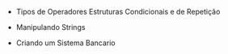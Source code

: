 - Tipos de Operadores Estruturas Condicionais e de Repetição 
- Manipulando Strings 

- Criando um Sistema Bancario
